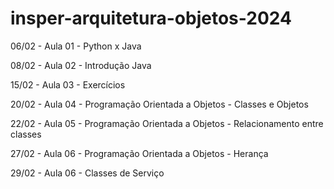 # insper-arquitetura-objetos-2024

06/02 - Aula 01 - Python x Java

08/02 - Aula 02 - Introdução Java

15/02 - Aula 03 - Exercícios

20/02 - Aula 04 - Programação Orientada a Objetos - Classes e Objetos

22/02 - Aula 05 - Programação Orientada a Objetos - Relacionamento entre classes

27/02 - Aula 06 - Programação Orientada a Objetos - Herança

29/02 - Aula 06 - Classes de Serviço